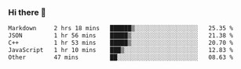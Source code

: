 ### Hi there 👋

<!--
**WShiBin/WShiBin** is a ✨ _special_ ✨ repository because its `README.md` (this file) appears on your GitHub profile.

Here are some ideas to get you started:

- 🔭 I’m currently working on ...
- 🌱 I’m currently learning ...
- 👯 I’m looking to collaborate on ...
- 🤔 I’m looking for help with ...
- 💬 Ask me about ...
- 📫 How to reach me: ...
- 😄 Pronouns: ...
- ⚡ Fun fact: ...
-->

<!--START_SECTION:waka-->

```txt
Markdown     2 hrs 18 mins   ██████▒░░░░░░░░░░░░░░░░░░   25.35 %
JSON         1 hr 56 mins    █████▒░░░░░░░░░░░░░░░░░░░   21.38 %
C++          1 hr 53 mins    █████▒░░░░░░░░░░░░░░░░░░░   20.70 %
JavaScript   1 hr 10 mins    ███▒░░░░░░░░░░░░░░░░░░░░░   12.83 %
Other        47 mins         ██░░░░░░░░░░░░░░░░░░░░░░░   08.63 %
```

<!--END_SECTION:waka-->
